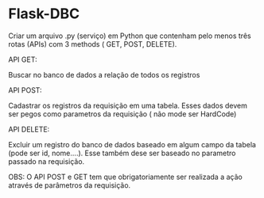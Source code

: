 # Flask-DBC


Criar um arquivo .py (serviço) em Python que contenham pelo menos três rotas (APIs) com 3 methods ( GET, POST, DELETE).

API GET:

Buscar no banco de dados a relação de todos os registros

API POST:

Cadastrar os registros da requisição em uma tabela. Esses dados devem ser pegos como parametros da requisição ( não mode ser HardCode)

API DELETE:

Excluir um registro do banco de dados baseado em algum campo da tabela (pode ser id, nome....). Esse também dese ser baseado no parametro passado na requisição.



OBS: O API POST e GET tem que obrigatoriamente ser realizada a ação através de parâmetros da requisição.


